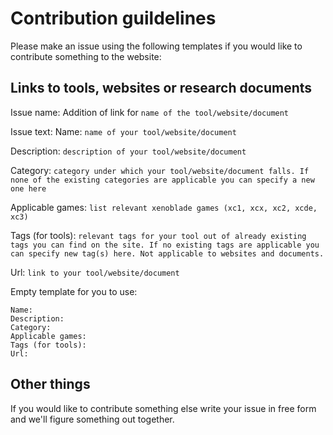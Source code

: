 # Contribution guildelines
Please make an issue using the following templates if you would like to contribute something to the website:

## Links to tools, websites or research documents
Issue name: Addition of link for `name of the tool/website/document`

Issue text:
Name: `name of your tool/website/document`

Description: `description of your tool/website/document`

Category: `category under which your tool/website/document falls. If none of the existing categories are applicable you can specify a new one here`

Applicable games: `list relevant xenoblade games (xc1, xcx, xc2, xcde, xc3)`

Tags (for tools): `relevant tags for your tool out of already existing tags you can find on the site. If no existing tags are applicable you can specify new tag(s) here. Not applicable to websites and documents.`

Url: `link to your tool/website/document`

Empty template for you to use:
```
Name:
Description:
Category:
Applicable games:
Tags (for tools):
Url:
```

## Other things
If you would like to contribute something else write your issue in free form and we'll figure something out together.
